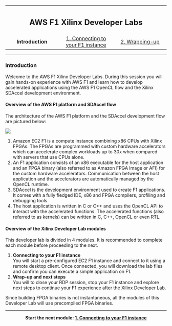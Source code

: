 <table style="width:100%">
  <tr>
    <th width="100%" colspan="5"><h2>AWS F1 Xilinx Developer Labs</h2></th>
  </tr>
  <tr>
    <td width="33%" align="center"><b>Introduction</b></td>
    <td width="34%" align="center"><a href="SETUP2.md">1. Connecting to your F1 instance</a></td> 
    <td width="33%" align="center"><a href="WRAP_UP2.md">2. Wrapping-up</td>
  </tr>
</table>

---------------------------------------
### Introduction

Welcome to the AWS F1 Xilinx Developer Labs. During this session you will gain hands-on experience with AWS F1 and learn how to develop accelerated applications using the AWS F1 OpenCL flow and the Xilinx SDAccel development environment.

#### Overview of the AWS F1 platform and SDAccel flow

The architecture of the AWS F1 platform and the SDAccel development flow are pictured below:

![](./images/introduction/f1_platform.png)

1. Amazon EC2 F1 is a compute instance combining x86 CPUs with Xilinx FPGAs. The FPGAs are programmed with custom hardware accelerators which can accelerate complex workloads up to 30x when compared with servers that use CPUs alone. 
2. An F1 application consists of an x86 executable for the host application and an FPGA binary (also referred to as Amazon FPGA Image or AFI) for the custom hardware accelerators. Communication between the host application and the accelerators are automatically managed by the OpenCL runtime.
3. SDAccel is the development environment used to create F1 applications. It comes with a fully fledged IDE, x86 and FPGA compilers, profiling and debugging tools.
4. The host application is written in C or C++ and uses the OpenCL API to interact with the accelerated functions. The accelerated functions (also referred to as kernels) can be written in C, C++, OpenCL or even RTL.


#### Overview of the Xilinx Developer Lab modules

This developer lab is divided in 4 modules. It is recommended to complete each module before proceeding to the next.

1. **Connecting to your F1 instance** \
You will start a pre-configured EC2 F1 instance and connect to it using a remote desktop client. Once connected, you will download the lab files and confirm you can execute a simple application on F1.
1. **Wrap-up and next steps** \
You will to close your RDP session, stop your F1 instance and explore next steps to continue your F1 experience after the Xilinx Developer Lab.

Since building FPGA binaries is not instantaneous, all the modules of this Developer Lab will use precompiled FPGA binaries.

---------------------------------------

<p align="center"><b>
Start the next module: <a href="WRAP_UP2.md">1. Connecting to your F1 instance</a>
</b></p>
